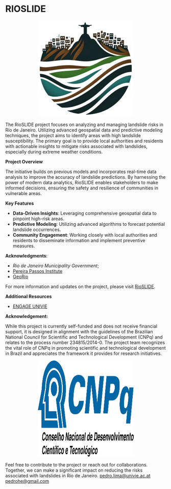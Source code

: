 # RIOSLIDE 

<p align="center">
  <img
    src="/rioSlide_logo.jpg"
    width="300"  
    height="300"> 
</p>

The RioSLIDE project focuses on analyzing and managing landslide risks in Rio de Janeiro. Utilizing advanced geospatial data and predictive modeling techniques, the project aims to identify areas with high landslide susceptibility. The primary goal is to provide local authorities and residents with actionable insights to mitigate risks associated with landslides, especially during extreme weather conditions.

**Project Overview**

The initiative builds on previous models and incorporates real-time data analysis to improve the accuracy of landslide predictions. By harnessing the power of modern data analytics, RioSLIDE enables stakeholders to make informed decisions, ensuring the safety and resilience of communities in vulnerable areas.

**Key Features**

- **Data-Driven Insights**: Leveraging comprehensive geospatial data to pinpoint high-risk areas.
- **Predictive Modeling**: Utilizing advanced algorithms to forecast potential landslide occurrences.
- **Community Engagement**: Working closely with local authorities and residents to disseminate information and implement preventive measures.

<!--**License**

This project is licensed under the MIT License. See the [LICENSE](./LICENSE) file for details.

**Citation**:

Lima P, et al. (2023): RioSLIDE: Advanced Landslide Risk Management in Rio de Janeiro. [Month] 2023, Rio de Janeiro.-->

**Acknowledgments**:
- *Rio de Janeiro Municipality Government*;
- [Pereira Passos Institute](https://www.rio.rj.gov.br/web/ipp/who-we-are)
- [GeoRio](https://www.rio.rj.gov.br/web/georio/quem-somos)

For more information and updates on the project, please visit [RioSLIDE](https://pedrohe.shinyapps.io/Shinny_app_RioSlide/).

**Additional Resources**

- [ENGAGE UNIVIE](https://geographie.univie.ac.at/arbeitsgruppen/engage-geomorphologische-systeme-und-risikoforschung/) 

**Acknowledgement:**

While this project is currently self-funded and does not receive financial support, it is designed in alignment with the guidelines of the Brazilian National Council for Scientific and Technological Development (CNPq) and relates to the process number 234815/2014-0. The project team recognizes the vital role of CNPq in promoting scientific and technological development in Brazil and appreciates the framework it provides for research initiatives.

<p align="center">
  <img
    src="/Shinny_app_RioSlide/www/CNPq.png"
    width="300"  
    height="300"> 
</p>


Feel free to contribute to the project or reach out for collaborations. Together, we can make a significant impact on reducing the risks associated with landslides in Rio de Janeiro.
pedro.lima@univie.ac.at
pedrohe@gmail.com

